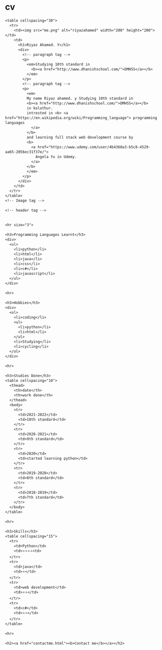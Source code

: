 # cv
<!DOCTYPE html>
<html lang="en" dir="ltr">
  <head>
    <meta charset="utf-8">
    <title>My personal web page</title>
  </head>
  <body>

    <table cellspacing="30">
      <tr>
        <td><img src="me.png" alt="riyazahamed" width="200" height="200"></td>
        <td>
          <h1>Riyaz Ahamed. Y</h1>
          <div>
            <!-- paragraph tag -->
            <p>
              <em>Studying 10th standard in
                <b><a href="http://www.dhanishschool.com/">DMHSS</a></b>
              </em>
            </p>
            <!-- paragraph tag -->
            <p>
              <em>
              My name Riyaz ahamed. y Studying 10th standard in
              <b><a href="http://www.dhanishschool.com/">DMHSS</a></b>
              in kolathur.
              intrested in <b> <a href="https://en.wikipedia.org/wiki/Programming_language"> programming languages
                </a>
              </b>
              and learning full stack web development course by
              <b>
                <a href="https://www.udemy.com/user/4b4368a3-b5c8-4529-aa65-2056ec31f37e/">
                  Angela Yu in Udemy.
                </a>
              </b>
              </em>
            </p>
          </div>
        </td>
      </tr>
    </table>
    <!-- Image tag -->

    <!-- header tag -->


    <hr size="3">

    <h3>Programming Languages Learnt</h3>
    <div>
      <ul>
        <li>python</li>
        <li>html</li>
        <li>java</li>
        <li>css</li>
        <li>c#</li>
        <li>javascript</li>
      </ul>
    </div>

    <hr>

    <h3>Hobbies</h3>
    <div>
      <ol>
        <li>coding</li>
        <ul>
          <li>python</li>
          <li>html</li>
        </ul>
        <li>Studying</li>
        <li>cycling</li>
      </ol>
    </div>

    <hr>

    <h3>Studies Done</h3>
    <table cellspacing="10">
      <thead>
        <th>date</th>
        <th>work done</th>
      </thead>
      <body>
        <tr>
          <td>2021-2022</td>
          <td>10th standard</td>
        </tr>
        <tr>
          <td>2020-2021</td>
          <td>9th standard</td>
        </tr>
        <tr>
          <td>2020</td>
          <td>started learning python</td>
        </tr>
        <tr>
          <td>2019-2020</td>
          <td>8th standard</td>
        </tr>
        <tr>
          <td>2018-2019</td>
          <td>7th standard</td>
        </tr>
      </body>
    </table>

    <hr>

    <h3>Skills</h3>
    <table cellspacing="15">
      <tr>
        <td>Python</td>
        <td>⭐⭐⭐⭐<td>
      </tr>
      <tr>
        <td>java</td>
        <td>⭐</td>
      </tr>
      <tr>
        <td>web development</td>
        <td>⭐⭐</td>
      </tr>
      <tr>
        <td>c#</td>
        <td>⭐⭐</td>
      </tr>
    </table>

    <hr>

    <h2><a href="contactme.html"><b>Contact me</b></a></h2>
  </body>
</html>
